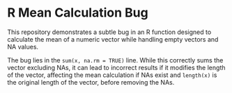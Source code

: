 # R Mean Calculation Bug
This repository demonstrates a subtle bug in an R function designed to calculate the mean of a numeric vector while handling empty vectors and NA values.

The bug lies in the `sum(x, na.rm = TRUE)` line. While this correctly sums the vector excluding NAs, it can lead to incorrect results if it modifies the length of the vector, affecting the mean calculation if NAs exist and `length(x)` is the original length of the vector, before removing the NAs.